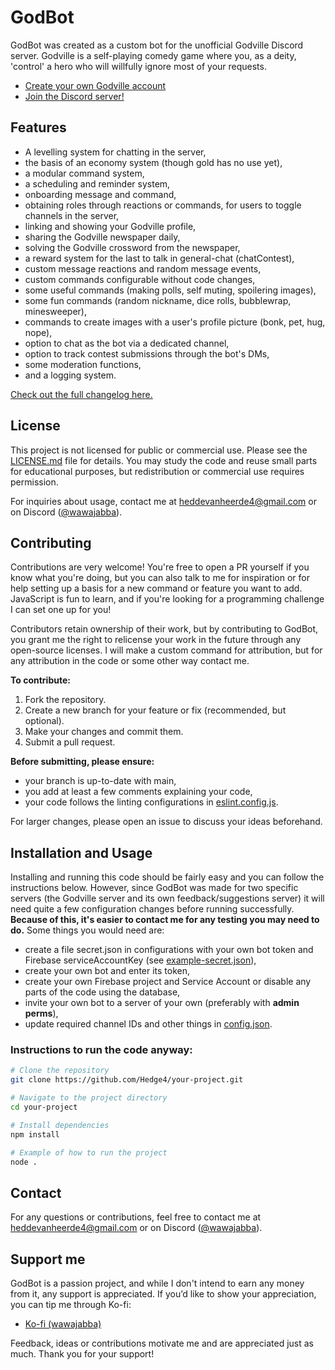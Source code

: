 # GodBot

GodBot was created as a custom bot for the unofficial Godville Discord server. Godville is a self-playing comedy game where you, as a deity, 'control' a hero who will willfully ignore most of your requests.
- [Create your own Godville account](https://godvillegame.com/login)
- [Join the Discord server!](https://discord.gg/tAtGGQE)

## Features
- A levelling system for chatting in the server,
- the basis of an economy system (though gold has no use yet),
- a modular command system,
- a scheduling and reminder system,
- onboarding message and command,
- obtaining roles through reactions or commands, for users to toggle channels in the server,
- linking and showing your Godville profile,
- sharing the Godville newspaper daily,
- solving the Godville crossword from the newspaper,
- a reward system for the last to talk in general-chat (chatContest),
- custom message reactions and random message events,
- custom commands configurable without code changes,
- some useful commands (making polls, self muting, spoilering images),
- some fun commands (random nickname, dice rolls, bubblewrap, minesweeper),
- commands to create images with a user's profile picture (bonk, pet, hug, nope),
- option to chat as the bot via a dedicated channel,
- option to track contest submissions through the bot's DMs,
- some moderation functions,
- and a logging system.

[Check out the full changelog here.](./CHANGELOG.md)

## License

This project is not licensed for public or commercial use. Please see the [LICENSE.md](./LICENSE.md) file for details. You may study the code and reuse small parts for educational purposes, but redistribution or commercial use requires permission.

For inquiries about usage, contact me at [heddevanheerde4@gmail.com](mailto:heddevanheerde4@gmail.com) or on Discord ([@wawajabba](https://discordapp.com/channels/@me/346301339548123136/)).

## Contributing

Contributions are very welcome! You're free to open a PR yourself if you know what you're doing, but you can also talk to me for inspiration or for help setting up a basis for a new command or feature you want to add. JavaScript is fun to learn, and if you're looking for a programming challenge I can set one up for you!

Contributors retain ownership of their work, but by contributing to GodBot, you grant me the right to relicense your work in the future through any open-source licenses. I will make a custom command for attribution, but for any attribution in the code or some other way contact me.

**To contribute:**
1. Fork the repository.
2. Create a new branch for your feature or fix (recommended, but optional).
3. Make your changes and commit them.
4. Submit a pull request.

**Before submitting, please ensure:**
- your branch is up-to-date with main,
- you add at least a few comments explaining your code,
- your code follows the linting configurations in [eslint.config.js](./eslint.config.js).

For larger changes, please open an issue to discuss your ideas beforehand.

## Installation and Usage

Installing and running this code should be fairly easy and you can follow the instructions below. However, since GodBot was made for two specific servers (the Godville server and its own feedback/suggestions server) it will need quite a few configuration changes before running successfully. **Because of this, it's easier to contact me for any testing you may need to do.** Some things you would need are:

- create a file secret.json in configurations with your own bot token and Firebase serviceAccountKey (see [example-secret.json](./configurations/example-secret.json)),
- create your own bot and enter its token,
- create your own Firebase project and Service Account or disable any parts of the code using the database,
- invite your own bot to a server of your own (preferably with **admin perms**),
- update required channel IDs and other things in [config.json](./configurations/config.json).

### Instructions to run the code anyway:
```bash
# Clone the repository
git clone https://github.com/Hedge4/your-project.git

# Navigate to the project directory
cd your-project

# Install dependencies
npm install

# Example of how to run the project
node .
```

## Contact

For any questions or contributions, feel free to contact me at [heddevanheerde4@gmail.com](mailto:heddevanheerde4@gmail.com) or on Discord ([@wawajabba](https://discordapp.com/channels/@me/346301339548123136/)).

## Support me

GodBot is a passion project, and while I don't intend to earn any money from it, any support is appreciated. If you’d like to show your appreciation, you can tip me through Ko-fi:

- [Ko-fi (wawajabba)](https://ko-fi.com/wawajabba)

Feedback, ideas or contributions motivate me and are appreciated just as much. Thank you for your support!
